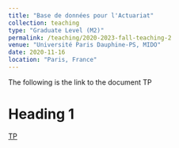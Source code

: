 ```yaml
---
title: "Base de données pour l'Actuariat"
collection: teaching
type: "Graduate Level (M2)"
permalink: /teaching/2020-2023-fall-teaching-2
venue: "Université Paris Dauphine-PS, MIDO"
date: 2020-11-16
location: "Paris, France"
---
```


The following is the link to the document TP

Heading 1
======
[TP](https://moodle.psl.eu/pluginfile.php/295602/mod_resource/content/8/Poly_TP_PostgreSQL.pdf)
